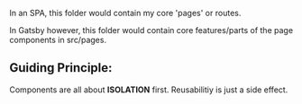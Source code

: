 In an SPA, this folder would contain my core 'pages' or routes.

In Gatsby however, this folder would contain core features/parts of the page components in src/pages.

## Guiding Principle:

Components are all about **ISOLATION** first. Reusabilitiy is just a side effect.